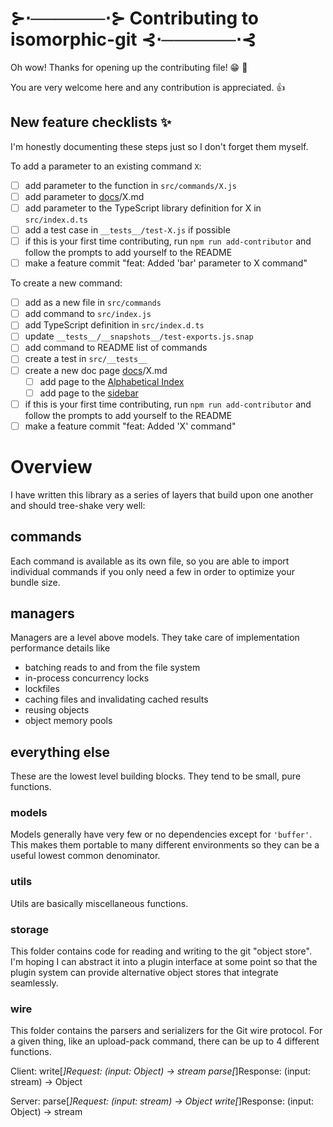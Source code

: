 # ⊱⋅──────⋅⊱ Contributing to isomorphic-git ⊰⋅──────⋅⊰

Oh wow! Thanks for opening up the contributing file! :grin: :tada:

You are very welcome here and any contribution is appreciated. :+1:

## New feature checklists :sparkles:️
I'm honestly documenting these steps just so I don't forget them myself.

To add a parameter to an existing command `X`:

- [ ] add parameter to the function in `src/commands/X.js`
- [ ] add parameter to [docs](https://github.com/isomorphic-git/isomorphic-git.github.io/tree/source/docs)/X.md
- [ ] add parameter to the TypeScript library definition for X in `src/index.d.ts`
- [ ] add a test case in `__tests__/test-X.js` if possible
- [ ] if this is your first time contributing, run `npm run add-contributor` and follow the prompts to add yourself to the README
- [ ] make a feature commit "feat: Added 'bar' parameter to X command"

To create a new command:

- [ ] add as a new file in `src/commands`
- [ ] add command to `src/index.js`
- [ ] add TypeScript definition in `src/index.d.ts`
- [ ] update `__tests__/__snapshots__/test-exports.js.snap`
- [ ] add command to README list of commands
- [ ] create a test in `src/__tests__`
- [ ] create a new doc page [docs](https://github.com/isomorphic-git/isomorphic-git.github.io/tree/source/docs)/X.md
  - [ ] add page to the [Alphabetical Index](https://github.com/isomorphic-git/isomorphic-git.github.io/blob/source/docs/alphabetic.md)
  - [ ] add page to the [sidebar](https://github.com/isomorphic-git/isomorphic-git.github.io/blob/source/website/sidebars.json)
- [ ] if this is your first time contributing, run `npm run add-contributor` and follow the prompts to add yourself to the README
- [ ] make a feature commit "feat: Added 'X' command"

# Overview

I have written this library as a series of layers that build upon one another and should tree-shake very well:

## commands

Each command is available as its own file, so you are able to import individual commands
if you only need a few in order to optimize your bundle size.

## managers

Managers are a level above models. They take care of implementation performance details like

- batching reads to and from the file system
- in-process concurrency locks
- lockfiles
- caching files and invalidating cached results
- reusing objects
- object memory pools

## everything else

These are the lowest level building blocks. They tend to be small, pure functions.

### models

Models generally have very few or no dependencies except for `'buffer'`.
This makes them portable to many different environments so they can be a useful lowest common denominator.

### utils

Utils are basically miscellaneous functions.

### storage

This folder contains code for reading and writing to the git "object store".
I'm hoping I can abstract it into a plugin interface at some point so that the plugin system can provide
alternative object stores that integrate seamlessly.

### wire

This folder contains the parsers and serializers for the Git wire protocol.
For a given thing, like an upload-pack command, there can be up to 4 different functions.

Client:
write[*]Request: (input: Object) -> stream
parse[*]Response: (input: stream) -> Object

Server:
parse[*]Request: (input: stream) -> Object
write[*]Response: (input: Object) -> stream
